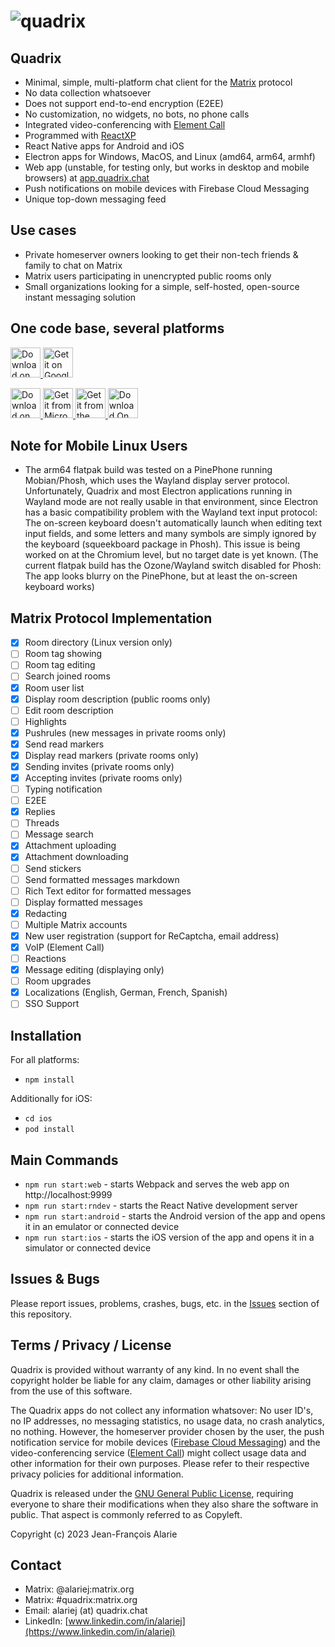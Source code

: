 # ![quadrix](https://quadrix.chat/logo84.png)

## Quadrix

- Minimal, simple, multi-platform chat client for the [Matrix](https://github.com/matrix-org/) protocol
- No data collection whatsoever
- Does not support end-to-end encryption (E2EE)
- No customization, no widgets, no bots, no phone calls
- Integrated video-conferencing with [Element Call](https://github.com/vector-im/element-call)
- Programmed with [ReactXP](https://github.com/Microsoft/reactxp)
- React Native apps for Android and iOS
- Electron apps for Windows, MacOS, and Linux (amd64, arm64, armhf)
- Web app (unstable, for testing only, but works in desktop and mobile browsers) at [app.quadrix.chat](https://app.quadrix.chat)
- Push notifications on mobile devices with Firebase Cloud Messaging
- Unique top-down messaging feed

## Use cases

- Private homeserver owners looking to get their non-tech friends & family to chat on Matrix
- Matrix users participating in unencrypted public rooms only
- Small organizations looking for a simple, self-hosted, open-source instant messaging solution

## One code base, several platforms

<p>
    <a href="https://apps.apple.com/us/app/quadrix-chat/id1576110553">
        <img alt="Download on the App Store" src="https://linkmaker.itunes.apple.com/images/badges/en-us/badge_appstore-lrg.svg" height=48>
    </a>
    <a href="https://play.google.com/store/apps/details?id=chat.quadrix.android">
        <img alt="Get it on Google Play" src="https://upload.wikimedia.org/wikipedia/commons/7/78/Google_Play_Store_badge_EN.svg" height=48>
    </a>
</p>

<p>
    <a href="https://apps.apple.com/us/app/quadrix-chat-desktop/id1577585119">
        <img alt="Download on the Mac App Store" src="https://upload.wikimedia.org/wikipedia/commons/5/5d/Download_on_the_Mac_App_Store_Badge_US-UK_RGB_blk.svg" height=48>
    </a>
    <a href="https://apps.microsoft.com/store/detail/quadrixchat/9NPZ93X49V00">
        <img alt="Get it from Microsoft" src="https://developer.microsoft.com/store/badges/images/English_get-it-from-MS.png" height=48>
    </a>
    <a href="https://snapcraft.io/quadrix">
        <img alt="Get it from the Snap Store" src="https://snapcraft.io/static/images/badges/en/snap-store-black.svg" height=48>
    </a>
    <a href="https://flathub.org/apps/details/chat.quadrix.Quadrix">
        <img alt="Download On FLATHUB" src="https://flathub.org/assets/badges/flathub-badge-en.png" height=48>
    </a>
</p>

## Note for Mobile Linux Users

- The arm64 flatpak build was tested on a PinePhone running Mobian/Phosh, which uses the Wayland display server protocol. Unfortunately, Quadrix and most Electron applications running in Wayland mode are not really usable in that environment, since Electron has a basic compatibility problem with the Wayland text input protocol: The on-screen keyboard doesn't automatically launch when editing text input fields, and some letters and many symbols are simply ignored by the keyboard (squeekboard package in Phosh). This issue is being worked on at the Chromium level, but no target date is yet known. (The current flatpak build has the Ozone/Wayland switch disabled for Phosh: The app looks blurry on the PinePhone, but at least the on-screen keyboard works)

## Matrix Protocol Implementation

- [x] Room directory (Linux version only)
- [ ] Room tag showing
- [ ] Room tag editing
- [ ] Search joined rooms
- [x] Room user list
- [x] Display room description (public rooms only)
- [ ] Edit room description
- [ ] Highlights
- [x] Pushrules (new messages in private rooms only)
- [x] Send read markers
- [x] Display read markers (private rooms only)
- [x] Sending invites (private rooms only)
- [x] Accepting invites (private rooms only)
- [ ] Typing notification
- [ ] E2EE
- [x] Replies
- [ ] Threads
- [ ] Message search
- [x] Attachment uploading
- [x] Attachment downloading
- [ ] Send stickers
- [ ] Send formatted messages markdown
- [ ] Rich Text editor for formatted messages
- [ ] Display formatted messages
- [x] Redacting
- [ ] Multiple Matrix accounts
- [x] New user registration (support for ReCaptcha, email address)
- [x] VoIP (Element Call)
- [ ] Reactions
- [x] Message editing (displaying only)
- [ ] Room upgrades
- [x] Localizations (English, German, French, Spanish)
- [ ] SSO Support

## Installation
For all platforms:
- `npm install`

Additionally for iOS:
- `cd ios`
- `pod install`

## Main Commands

- `npm run start:web` - starts Webpack and serves the web app on http://localhost:9999
- `npm run start:rndev` - starts the React Native development server
- `npm run start:android` - starts the Android version of the app and opens it in an emulator or connected device
- `npm run start:ios` - starts the iOS version of the app and opens it in a simulator or connected device

## Issues & Bugs

Please report issues, problems, crashes, bugs, etc. in the [Issues](https://github.com/alariej/quadrix/issues) section of this repository.

## Terms / Privacy / License

Quadrix is provided without warranty of any kind. In no event shall the copyright holder be liable for any claim, damages or other liability arising from the use of this software.

The Quadrix apps do not collect any information whatsover: No user ID's, no IP addresses, no messaging statistics, no usage data, no crash analytics, no nothing. However, the homeserver provider chosen by the user, the push notification service for mobile devices ([Firebase Cloud Messaging](https://firebase.google.com/support/privacy)) and the video-conferencing service ([Element Call](https://github.com/vector-im/element-call)) might collect usage data and other information for their own purposes. Please refer to their respective privacy policies for additional information.

Quadrix is released under the [GNU General Public License](https://www.gnu.org/licenses/gpl-3.0.html), requiring everyone to share their modifications when they also share the software in public. That aspect is commonly referred to as Copyleft.

Copyright (c) 2023 Jean-François Alarie

## Contact

- Matrix: @alariej:matrix.org
- Matrix: #quadrix:matrix.org
- Email: alariej (at) quadrix.chat
- LinkedIn: [www.linkedin.com/in/alariej](https://www.linkedin.com/in/alariej)
